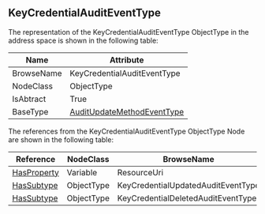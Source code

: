 <!-- objecttype -->
## KeyCredentialAuditEventType
The representation of the KeyCredentialAuditEventType ObjectType in the address space is shown in the following table:  

|Name|Attribute|
|---|---|
|BrowseName|KeyCredentialAuditEventType|
|NodeClass|ObjectType|
|IsAbtract|True|
|BaseType|[AuditUpdateMethodEventType](../../../Part5/ObjectTypes/AuditUpdateMethodEventType/readme.md)|

The references from the KeyCredentialAuditEventType ObjectType Node are shown in the following table:  

|Reference|NodeClass|BrowseName|DataType|TypeDefinition|ModellingRule|
|---|---|---|---|---|---|
|[HasProperty](../../../Part3/ReferenceTypes/HasProperty/readme.md)|Variable|ResourceUri|[String](../../../Part3/DataTypes/String/readme.md)|[PropertyType](../../Part5/VariableTypes/PropertyType/readme.md)|[Mandatory](../../Objects/Mandatory/readme.md)|
|[HasSubtype](../../../Part3/ReferenceTypes/HasSubtype/readme.md)|ObjectType|KeyCredentialUpdatedAuditEventType||||
|[HasSubtype](../../../Part3/ReferenceTypes/HasSubtype/readme.md)|ObjectType|KeyCredentialDeletedAuditEventType||||

